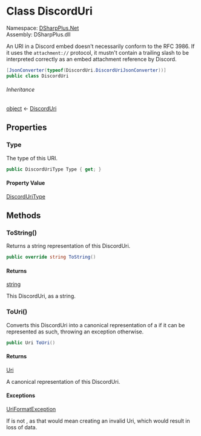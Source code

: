 # Class DiscordUri

Namespace: [DSharpPlus.Net](DSharpPlus.Net.md)  
Assembly: DSharpPlus.dll

An URI in a Discord embed doesn't necessarily conform to the RFC 3986. If it uses the <code>attachment://</code>
protocol, it mustn't contain a trailing slash to be interpreted correctly as an embed attachment reference by
Discord.

```csharp
[JsonConverter(typeof(DiscordUri.DiscordUriJsonConverter))]
public class DiscordUri
```

###### Inheritance

[object](https://learn.microsoft.com/dotnet/api/system.object) ← 
[DiscordUri](DSharpPlus.Net.DiscordUri.md)

## Properties

### <a id="DSharpPlus_Net_DiscordUri_Type"></a>Type

The type of this URI.

```csharp
public DiscordUriType Type { get; }
```

#### Property Value

[DiscordUriType](DSharpPlus.Net.DiscordUriType.md)

## Methods

### <a id="DSharpPlus_Net_DiscordUri_ToString"></a>ToString\(\)

Returns a string representation of this DiscordUri.

```csharp
public override string ToString()
```

#### Returns

[string](https://learn.microsoft.com/dotnet/api/system.string)

This DiscordUri, as a string.

### <a id="DSharpPlus_Net_DiscordUri_ToUri"></a>ToUri\(\)

Converts this DiscordUri into a canonical representation of a <xref href="System.Uri" data-throw-if-not-resolved="false"></xref> if it can be represented as
such, throwing an exception otherwise.

```csharp
public Uri ToUri()
```

#### Returns

[Uri](https://learn.microsoft.com/dotnet/api/system.uri)

A canonical representation of this DiscordUri.

#### Exceptions

[UriFormatException](https://learn.microsoft.com/dotnet/api/system.uriformatexception)

If <xref href="DSharpPlus.Net.DiscordUri.Type" data-throw-if-not-resolved="false"></xref> is not <xref href="DSharpPlus.Net.DiscordUriType.Standard" data-throw-if-not-resolved="false"></xref>, as
    that would mean creating an invalid Uri, which would result in loss of data.

